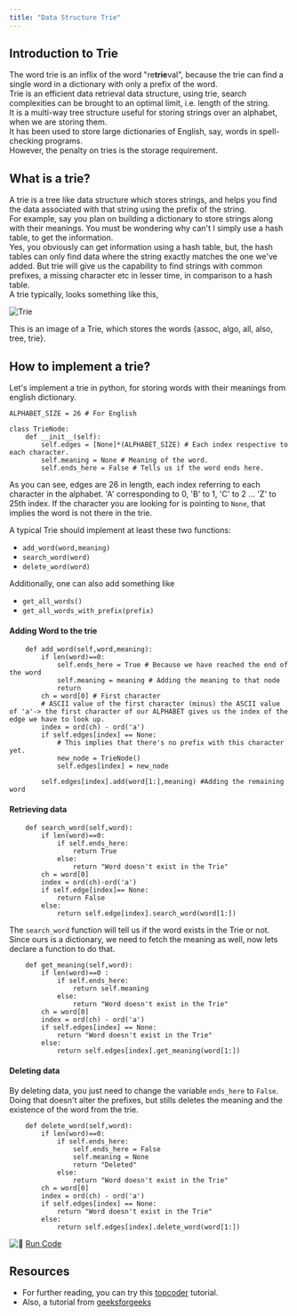 ```yaml
---
title: "Data Structure Trie"
---
```


## Introduction to Trie

The word trie is an inflix of the word "re**trie**val", because the trie can find a single word in a dictionary with only a prefix of the word.  
Trie is an efficient data retrieval data structure, using trie, search complexities can be brought to an optimal limit, i.e. length of the string.  
It is a multi-way tree structure useful for storing strings over an alphabet, when we are storing them.  
It has been used to store large dictionaries of English, say, words in spell-checking programs.  
However, the penalty on tries is the storage requirement.

## What is a trie?

A trie is a tree like data structure which stores strings, and helps you find the data associated with that string using the prefix of the string.  
For example, say you plan on building a dictionary to store strings along with their meanings. You must be wondering why can't I simply use a hash table, to get the information.  
Yes, you obviously can get information using a hash table, but, the <a>hash tables</a> can only find data where the string exactly matches the one we've added. But trie will give us the capability to find strings with common prefixes, a missing character etc in lesser time, in comparison to a hash table.  
A trie typically, looks something like this,

![Trie](//discourse-user-assets.s3.amazonaws.com/original/2X/c/c43e222a6f9152512d73f97b8117db5c074bbc8e.png)

This is an image of a Trie, which stores the words {assoc, algo, all, also, tree, trie}.

## How to implement a trie?

Let's implement a trie in python, for storing words with their meanings from english dictionary.

    ALPHABET_SIZE = 26 # For English

    class TrieNode:
    	def __init__(self):
    		self.edges = [None]*(ALPHABET_SIZE) # Each index respective to each character.
    		self.meaning = None # Meaning of the word.
    		self.ends_here = False # Tells us if the word ends here.

As you can see, edges are 26 in length, each index referring to each character in the alphabet. 'A' corresponding to 0, 'B' to 1, 'C' to 2 ... 'Z' to 25th index. If the character you are looking for is pointing to `None`, that implies the word is not there in the trie.

A typical Trie should implement at least these two functions:

*   `add_word(word,meaning)`
*   `search_word(word)`
*   `delete_word(word)`

Additionally, one can also add something like

*   `get_all_words()`
*   `get_all_words_with_prefix(prefix)`

#### Adding Word to the trie

    	def add_word(self,word,meaning):
    		if len(word)==0:
    			self.ends_here = True # Because we have reached the end of the word
    			self.meaning = meaning # Adding the meaning to that node
    			return
    		ch = word[0] # First character
    		# ASCII value of the first character (minus) the ASCII value of 'a'-> the first character of our ALPHABET gives us the index of the edge we have to look up.
    		index = ord(ch) - ord('a')
    		if self.edges[index] == None:
    			# This implies that there's no prefix with this character yet.
    			new_node = TrieNode()
    			self.edges[index] = new_node

    		self.edges[index].add(word[1:],meaning) #Adding the remaining word

#### Retrieving data

    	def search_word(self,word):
    		if len(word)==0:
    			if self.ends_here:
    				return True
    			else:
    				return "Word doesn't exist in the Trie"
    		ch = word[0]
    		index = ord(ch)-ord('a')
    		if self.edge[index]== None:
    			return False
    		else:
    			return self.edge[index].search_word(word[1:])

The `search_word` function will tell us if the word exists in the Trie or not. Since ours is a dictionary, we need to fetch the meaning as well, now lets declare a function to do that.

    	def get_meaning(self,word):
    		if len(word)==0 :
    			if self.ends_here:
    				return self.meaning
    			else:
    				return "Word doesn't exist in the Trie"
    		ch = word[0]
    		index = ord(ch) - ord('a')
    		if self.edges[index] == None:
    			return "Word doesn't exist in the Trie"
    		else:
    			return self.edges[index].get_meaning(word[1:])

#### Deleting data

By deleting data, you just need to change the variable `ends_here` to `False`. Doing that doesn't alter the prefixes, but stills deletes the meaning and the existence of the word from the trie.

    	def delete_word(self,word):
    		if len(word)==0:
    			if self.ends_here:
    				self.ends_here = False
    				self.meaning = None
    				return "Deleted"
    			else:
    				return "Word doesn't exist in the Trie"
    		ch = word[0]
    		index = ord(ch) - ord('a')
    		if self.edges[index] == None:
    			return "Word doesn't exist in the Trie"
    		else:
    			return self.edges[index].delete_word(word[1:])

![:rocket:](//forum.freecodecamp.com/images/emoji/emoji_one/rocket.png?v=2 ":rocket:") [Run Code](https://repl.it/CWbr)

## Resources

*   For further reading, you can try this [topcoder](https://www.topcoder.com/community/data-science/data-science-tutorials/using-tries/) tutorial.
*   Also, a tutorial from [geeksforgeeks](http://www.geeksforgeeks.org/trie-insert-and-search/)
